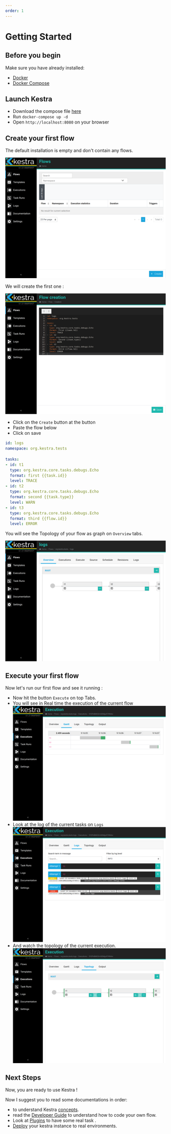 ```yaml
---
order: 1
---
```


# Getting Started


## Before you begin
Make sure you have already installed:
- [Docker](https://docs.docker.com/engine/install/)
- [Docker Compose](https://docs.docker.com/compose/install/)

## Launch Kestra

- Download the compose file [here](https://github.com/kestra-io/kestra/blob/develop/docker-compose.yml)
- Run `docker-compose up -d`
- Open `http://localhost:8080` on your browser


## Create your first flow
The default installation is empty and don't contain any flows. 

![Flow list](./assets/flow-1.png)


We will create the first one : 

![Flow Create](./assets/flow-2.png)

* Click on the `Create` button at the button
* Paste the flow below 
* Click on save 

```yaml
id: logs
namespace: org.kestra.tests

tasks:
- id: t1
  type: org.kestra.core.tasks.debugs.Echo
  format: first {{task.id}}
  level: TRACE
- id: t2
  type: org.kestra.core.tasks.debugs.Echo
  format: second {{task.type}}
  level: WARN
- id: t3
  type: org.kestra.core.tasks.debugs.Echo
  format: third {{flow.id}}
  level: ERROR
```

You will see the Topology of your flow as graph on `Overview` tabs. 

![Flow Topology](./assets/flow-3.png)


## Execute your first flow 
Now let's run our first flow and see it running : 

* Now hit the button `Execute` on top Tabs. 
* You will see in Real time the execution of the current flow
![Execution Gantt](./assets/execution-1.png)
* Look at the log of the current tasks on `Logs`
![Execution Log](./assets/execution-2.png)
* And watch the topology of the current execution.
![Execution Topology](./assets/execution-3.png)


## Next Steps
Now, you are ready to use Kestra ! 

Now I suggest you to read some documentations in order:
- to understand Kestra [concepts](../concepts).
- read the [Developer Guide](../developer-guide) to understand how to code your own flow.
- Look at [Plugins](../../plugins) to have some real task .
- [Deploy](../administrator-guide) your kestra instance to real environments.  

